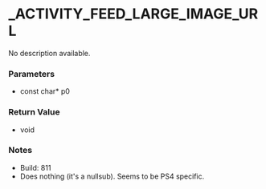 # _ACTIVITY_FEED_LARGE_IMAGE_URL

No description available.

### Parameters
* const char* p0

### Return Value
* void

### Notes
* Build: 811
* Does nothing (it's a nullsub). Seems to be PS4 specific.

